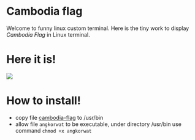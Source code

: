 # Cambodia flag
Welcome to funny linux custom terminal. Here is the tiny work to display   *Cambodia Flag* in Linux terminal.

# Here it is!

![](cambodia-flag.png)

# How to install!
- copy file [cambodia-flag](cambodia-flag) to /usr/bin
- allow file ```angkorwat``` to be executable, under directory /usr/bin use command ```chmod +x angkorwat``` 
